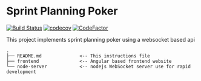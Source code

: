 # Sprint Planning Poker
[![Build Status](https://travis-ci.com/discorev/sprint-planning-poker.svg?branch=master)](https://travis-ci.com/discorev/sprint-planning-poker)
[![codecov](https://codecov.io/gh/discorev/sprint-planning-poker/branch/main/graph/badge.svg?token=8IRZ65UZSB)](https://codecov.io/gh/discorev/sprint-planning-poker)
[![CodeFactor](https://www.codefactor.io/repository/github/discorev/sprint-planning-poker/badge)](https://www.codefactor.io/repository/github/discorev/sprint-planning-poker)

This project implements sprint planning poker using a websocket based api
```
.
├── README.md              <-- This instructions file
├── frontend               <-- Angular based frontend website
└── node-server            <-- nodejs WebSocket server use for rapid development
```